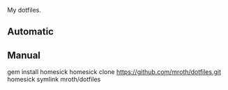 My dotfiles.

## Automatic

## Manual

  gem install homesick
  homesick clone https://github.com/mroth/dotfiles.git
  homesick symlink mroth/dotfiles

